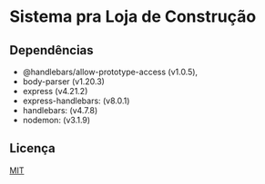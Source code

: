# Sistema pra Loja de Construção

## Dependências

- @handlebars/allow-prototype-access (v1.0.5),
- body-parser (v1.20.3)
- express (v4.21.2)
- express-handlebars: (v8.0.1)
- handlebars: (v4.7.8)
- nodemon: (v3.1.9)

## Licença

[MIT](https://choosealicense.com/licenses/mit/)
